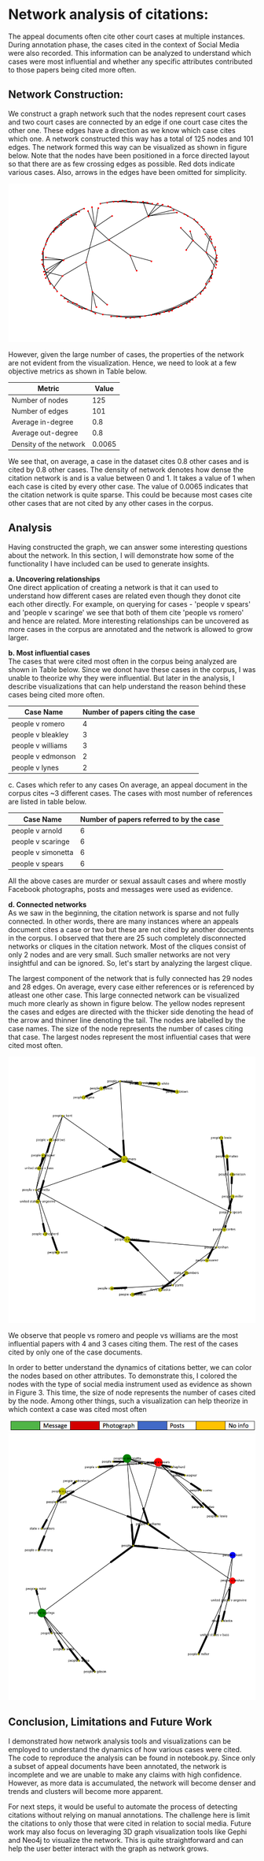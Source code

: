# Network analysis of citations:
The appeal documents often cite other court cases at multiple instances. During annotation phase, the cases cited in the context of Social Media were also recorded.  This information can be analyzed to understand which cases were most influential and whether any specific attributes contributed to those papers being cited more often.  

## Network Construction: 

We construct a graph network such that the nodes represent court cases and two court cases are connected by an edge if one court case cites the other one.  These edges have a direction as we know which case cites which one. A network constructed this way has a total of 125 nodes and 101 edges.  The network formed this way can be visualized as shown in figure below. Note that the nodes have been positioned in a force directed layout so that there are as few crossing edges as possible. Red dots indicate various cases. Also, arrows in the edges have been omitted for simplicity.

![Figure1](/img/whole_network.png)

However, given the large number of cases, the properties of the network are not evident from the visualization. Hence, we need to look at a few objective metrics as shown in Table below. 

Metric | Value
------------ | -------------
Number of nodes | 125
Number of edges | 101
Average in-degree | 0.8
Average out-degree | 0.8
Density of the network | 0.0065

We see that, on average, a case in the dataset cites 0.8 other cases and is cited by 0.8 other cases. The density of network denotes how dense the citation network is and is a value between 0 and 1.  It takes a value of 1 when each case is cited by every other case. The value of 0.0065 indicates that the citation network is quite sparse. This could be because most cases cite other cases that are not cited by any other cases in the corpus.

## Analysis

Having constructed the graph, we can answer some interesting questions about the network. In this section, I will demonstrate how some of the functionality I have included can be used to generate insights. 

**a.	Uncovering relationships**  
One direct application of creating a network is that it can used to understand how different cases are related even though they donot cite each other directly. For example, on querying for cases - 'people v spears' and 'people v scaringe' we see that both of them cite 'people vs romero' and hence are related. More interesting relationships can be uncovered as more cases in the corpus are annotated and the network is allowed to grow larger.

**b.	Most influential cases**  
The cases that were cited most often in the corpus being analyzed are shown in Table below. Since we donot have these cases in the corpus, I was unable to theorize why they were influential. But later in the analysis, I describe visualizations that can help understand the reason behind these cases being cited more often. 

Case Name | Number of papers citing the case
------------ | -------------
people v romero | 4
people v bleakley | 3
people v williams | 3
people v edmonson | 2
people v lynes | 2

c.	Cases which refer to any cases
On average, an appeal document in the corpus cites ~3 different cases. The cases with most number of references are listed in table below. 

Case Name	| Number of papers referred to by the case
------------ | -------------
people v arnold	| 6
people v scaringe	| 6
people v simonetta	| 6
people v spears	| 6

All the above cases are murder or sexual assault cases and where mostly Facebook photographs, posts and messages were used as evidence.

**d.	Connected networks**  
As we saw in the beginning, the citation network is sparse and not fully connected. In other words, there are many instances where an appeals document cites a case or two but these are not cited by another documents in the corpus. I observed that there are 25 such completely disconnected networks or cliques in the citation network. Most of the cliques consist of only 2 nodes and are very small. Such smaller networks are not very insightful and can be ignored. So, let's start by analyzing the largest clique.

The largest component of the network that is fully connected has 29 nodes and 28 edges. On average, every case either references or is referenced by atleast one other case. This large connected network can be visualized much more clearly as shown in figure below. The yellow nodes represent the cases and edges are directed with the thicker side denoting the head of the arrow and thinner line denoting the tail. The nodes are labelled by the case names. The size of the node represents the number of cases citing that case. The largest nodes represent the most influential cases that were cited most often.

![Figure2](/img/large_comp.png)

We observe that people vs romero and people vs williams are the most influential papers with 4 and 3 cases citing them. The rest of the cases cited by only one of the case documents.

In order to better understand the dynamics of citations better, we can color the nodes based on other attributes. To demonstrate this, I colored the nodes with the type of social media instrument used as evidence as shown in Figure 3. This time, the size of node represents the number of cases cited by the node. Among other things, such a visualization can help theorize in which context a case was cited most often

![Figure3](/img/label.png)
![Figure3](/img/col_large_comp.png)


## Conclusion, Limitations and Future Work

I demonstrated how network analysis tools and visualizations can be employed to understand the dynamics of how various cases were cited. The code to reproduce the analysis can be found in notebook.py. Since only a subset of appeal documents have been annotated, the network is incomplete and we are unable to make any claims with high confidence. However, as more data is accumulated, the network will become denser and trends and clusters will become more apparent.

For next steps, it would be useful to automate the process of detecting citations without relying on manual annotations. The challenge here is limit the citations to only those that were cited in relation to social media. Future work may also focus on leveraging 3D graph visualization tools like Gephi and Neo4j to visualize the network. This is quite straightforward and can help the user better interact with the graph as network grows.

